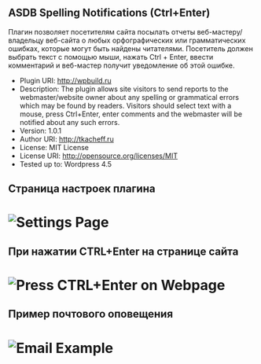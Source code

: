 ASDB Spelling Notifications (Ctrl+Enter)
---------------------------------

Плагин позволяет посетителям сайта посылать отчеты веб-мастеру/владельцу веб-сайта о любых орфографических или грамматических ошибках, которые могут быть найдены читателями. Посетитель должен выбрать текст с помощью мыши, нажать Ctrl + Enter, ввести комментарий и веб-мастер получит уведомление об этой ошибке.

* Plugin URI: http://wpbuild.ru
* Description: The plugin allows site visitors to send reports to the webmaster/website owner about any spelling or grammatical errors which may be found by readers. Visitors should select text with a mouse, press Ctrl+Enter, enter comments and the webmaster will be notified about any such errors.
* Version: 1.0.1
* Author URI: http://tkacheff.ru
* License: MIT License
* License URI: http://opensource.org/licenses/MIT
* Tested up to: Wordpress 4.5



Страница настроек плагина
-------------------------------
# ![Settings Page](http://wpbuild.ru/wp-content/uploads/2016/04/screenshot-2png)

При нажатии CTRL+Enter на странице сайта
-------------------------------
# ![Press CTRL+Enter on Webpage](http://wpbuild.ru/wp-content/uploads/2016/04/screenshot-1.png)

Пример почтового оповещения
-------------------------------
# ![Email Example](http://wpbuild.ru/wp-content/uploads/2016/04/screenshot-3.png)
